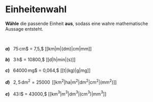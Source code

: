 <!--
version:  0.0.1

language: de

@style
input {
    text-align: center;
}

.flex-container {
    display: flex;
    flex-wrap: wrap;
    align-items: stretch;
    gap: 20px;
}

.flex-child {
    flex: 1;
    min-width: 350px;
    margin-right: 20px;
}

@media (max-width: 400px) {
    .flex-child {
        flex: 100%;
        margin-right: 0;
    }
}
@end

formula: \carry   \textcolor{red}{\scriptsize #1}
formula: \digit   \rlap{\carry{#1}}\phantom{#2}#2
formula: \permil  \text{‰}

import: https://raw.githubusercontent.com/LiaTemplates/Tikz-Jax/main/README.md

script: https://cdn.jsdelivr.net/gh/LiaTemplates/Tikz-Jax@main/dist/index.js


tags: Einheiten, Dezimalzahlen, Länge, Zeit, Masse, Fläche, Volumen, mittel, niedrig, Angeben

comment: Wähle die richtige Einheit aus.

author: Martin Lommatzsch

-->




# Einheitenwahl


**Wähle** die passende Einheit **aus**, sodass eine wahre mathematische Aussage entsteht.

<br>


__$a)\;\;$__ $75\,$cm$ = 7,5\,$ [[km|m|(dm)|cm|mm]] \
<br>
__$b)\;\;$__ $3\,$h$ = 10800\,$ [[d|h|min|(s)]] \
<br>
__$c)\;\;$__ $64000\,$mg$ = 0,064\,$ [[t|(kg)|g|mg]] \
<br>
__$d)\;\;$__ $2,5\,$dm$^2 = 25000\,$ [[km$^2$|ha|m$^2$|dm$^2$|cm$^2$|(mm$^2$)]] \
<br>
__$e)\;\;$__ $43\,$l$ = 43000\,$ [[km$^3$|m$^3$|dm$^3$|(cm$^3$)|mm$^3$]] \
<br>


<br>
<br>
<br>
<br>
<br>